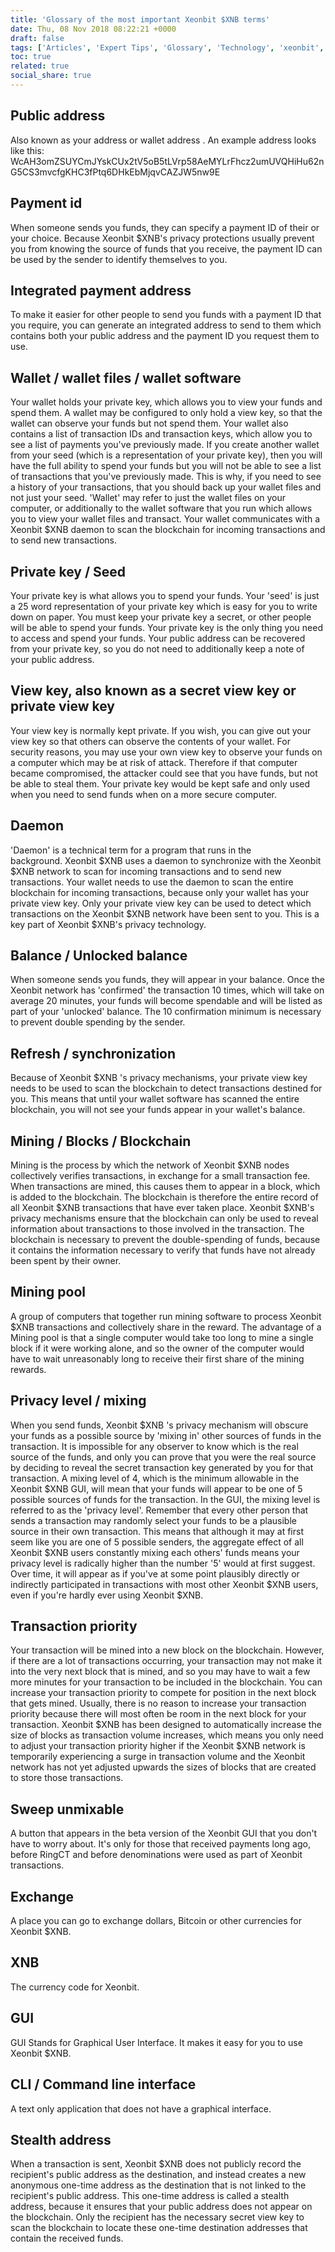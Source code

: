```yaml
---
title: 'Glossary of the most important Xeonbit $XNB terms'
date: Thu, 08 Nov 2018 08:22:21 +0000
draft: false
tags: ['Articles', 'Expert Tips', 'Glossary', 'Technology', 'xeonbit', 'Xeonbit Updates', 'XNB']
toc: true
related: true
social_share: true
---
```


Public address
--------------

Also known as your address or wallet address . An example address looks like this: WcAH3omZSUYCmJYskCUx2tV5oB5tLVrp58AeMYLrFhcz2umUVQHiHu62nG5CS3mvcfgKHC3fPtq6DHkEbMjqvCAZJW5nw9E

Payment id
----------

When someone sends you funds, they can specify a payment ID of their or your choice. Because Xeonbit $XNB's privacy protections usually prevent you from knowing the source of funds that you receive, the payment ID can be used by the sender to identify themselves to you.

Integrated payment address
--------------------------

To make it easier for other people to send you funds with a payment ID that you require, you can generate an integrated address to send to them which contains both your public address and the payment ID you request them to use.

Wallet / wallet files / wallet software
---------------------------------------

Your wallet holds your private key, which allows you to view your funds and spend them. A wallet may be configured to only hold a view key, so that the wallet can observe your funds but not spend them. Your wallet also contains a list of transaction IDs and transaction keys, which allow you to see a list of payments you've previously made. If you create another wallet from your seed (which is a representation of your private key), then you will have the full ability to spend your funds but you will not be able to see a list of transactions that you've previously made. This is why, if you need to see a history of your transactions, that you should back up your wallet files and not just your seed. 'Wallet' may refer to just the wallet files on your computer, or additionally to the wallet software that you run which allows you to view your wallet files and transact. Your wallet communicates with a Xeonbit $XNB daemon to scan the blockchain for incoming transactions and to send new transactions.

Private key / Seed
------------------

Your private key is what allows you to spend your funds. Your 'seed' is just a 25 word representation of your private key which is easy for you to write down on paper. You must keep your private key a secret, or other people will be able to spend your funds. Your private key is the only thing you need to access and spend your funds. Your public address can be recovered from your private key, so you do not need to additionally keep a note of your public address.

View key, also known as a secret view key or private view key
-------------------------------------------------------------

Your view key is normally kept private. If you wish, you can give out your view key so that others can observe the contents of your wallet. For security reasons, you may use your own view key to observe your funds on a computer which may be at risk of attack. Therefore if that computer became compromised, the attacker could see that you have funds, but not be able to steal them. Your private key would be kept safe and only used when you need to send funds when on a more secure computer.

Daemon
------

'Daemon' is a technical term for a program that runs in the background. Xeonbit $XNB uses a daemon to synchronize with the Xeonbit $XNB network to scan for incoming transactions and to send new transactions. Your wallet needs to use the daemon to scan the entire blockchain for incoming transactions, because only your wallet has your private view key. Only your private view key can be used to detect which transactions on the Xeonbit $XNB network have been sent to you. This is a key part of Xeonbit $XNB's privacy technology.

Balance / Unlocked balance
--------------------------

When someone sends you funds, they will appear in your balance. Once the Xeonbit network has 'confirmed' the transaction 10 times, which will take on average 20 minutes, your funds will become spendable and will be listed as part of your 'unlocked' balance. The 10 confirmation minimum is necessary to prevent double spending by the sender.

Refresh / synchronization
-------------------------

Because of Xeonbit $XNB 's privacy mechanisms, your private view key needs to be used to scan the blockchain to detect transactions destined for you. This means that until your wallet software has scanned the entire blockchain, you will not see your funds appear in your wallet's balance.

Mining / Blocks / Blockchain
----------------------------

Mining is the process by which the network of Xeonbit $XNB nodes collectively verifies transactions, in exchange for a small transaction fee. When transactions are mined, this causes them to appear in a block, which is added to the blockchain. The blockchain is therefore the entire record of all Xeonbit $XNB transactions that have ever taken place. Xeonbit $XNB's privacy mechanisms ensure that the blockchain can only be used to reveal information about transactions to those involved in the transaction. The blockchain is necessary to prevent the double-spending of funds, because it contains the information necessary to verify that funds have not already been spent by their owner.

Mining pool
-----------

A group of computers that together run mining software to process Xeonbit $XNB transactions and collectively share in the reward. The advantage of a Mining pool is that a single computer would take too long to mine a single block if it were working alone, and so the owner of the computer would have to wait unreasonably long to receive their first share of the mining rewards.

Privacy level / mixing
----------------------

When you send funds, Xeonbit $XNB 's privacy mechanism will obscure your funds as a possible source by 'mixing in' other sources of funds in the transaction. It is impossible for any observer to know which is the real source of the funds, and only you can prove that you were the real source by deciding to reveal the secret transaction key generated by you for that transaction. A mixing level of 4, which is the minimum allowable in the Xeonbit $XNB GUI, will mean that your funds will appear to be one of 5 possible sources of funds for the transaction. In the GUI, the mixing level is referred to as the 'privacy level'. Remember that every other person that sends a transaction may randomly select your funds to be a plausible source in their own transaction. This means that although it may at first seem like you are one of 5 possible senders, the aggregate effect of all Xeonbit $XNB users constantly mixing each others' funds means your privacy level is radically higher than the number '5' would at first suggest. Over time, it will appear as if you've at some point plausibly directly or indirectly participated in transactions with most other Xeonbit $XNB users, even if you're hardly ever using Xeonbit $XNB.

Transaction priority
--------------------

Your transaction will be mined into a new block on the blockchain. However, if there are a lot of transactions occurring, your transaction may not make it into the very next block that is mined, and so you may have to wait a few more minutes for your transaction to be included in the blockchain. You can increase your transaction priority to compete for position in the next block that gets mined. Usually, there is no reason to increase your transaction priority because there will most often be room in the next block for your transaction. Xeonbit $XNB has been designed to automatically increase the size of blocks as transaction volume increases, which means you only need to adjust your transaction priority higher if the Xeonbit $XNB network is temporarily experiencing a surge in transaction volume and the Xeonbit network has not yet adjusted upwards the sizes of blocks that are created to store those transactions.

Sweep unmixable
---------------

A button that appears in the beta version of the Xeonbit GUI that you don't have to worry about. It's only for those that received payments long ago, before RingCT and before denominations were used as part of Xeonbit transactions.

Exchange
--------

A place you can go to exchange dollars, Bitcoin or other currencies for Xeonbit $XNB.

XNB
---

The currency code for Xeonbit.

GUI
---

GUI Stands for Graphical User Interface. It makes it easy for you to use Xeonbit $XNB.

CLI / Command line interface
----------------------------

A text only application that does not have a graphical interface.

Stealth address
---------------

When a transaction is sent, Xeonbit $XNB does not publicly record the recipient's public address as the destination, and instead creates a new anonymous one-time address as the destination that is not linked to the recipient's public address. This one-time address is called a stealth address, because it ensures that your public address does not appear on the blockchain. Only the recipient has the necessary secret view key to scan the blockchain to locate these one-time destination addresses that contain the received funds.